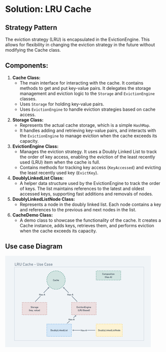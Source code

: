 # Solution: LRU Cache



## Strategy Pattern
The eviction strategy (LRU) is encapsulated in the EvictionEngine. This allows for flexibility in changing the eviction strategy in the future without modifying the Cache class.


## Components:

1. **Cache Class:** 
   - The main interface for interacting with the cache. It contains methods to get and put key-value pairs. It delegates the storage management and eviction logic to the `Storage` and `EvictionEngine` classes.
   - Uses `Storage` for holding key-value pairs.
   - Uses `EvictionEngine` to handle eviction strategies based on cache access.
2. **Storage Class:** 
   - Represents the actual cache storage, which is a simple `HashMap`. 
   - It handles adding and retrieving key-value pairs, and interacts with the `EvictionEngine` to manage eviction when the cache exceeds its capacity. 
3. **EvictionEngine Class:** 
   - Manages the eviction strategy. It uses a Doubly Linked List to track the order of key access, enabling the eviction of the least recently used (LRU) item when the cache is full.
   - Contains methods for tracking key access (`KeyAccessed`) and evicting the least recently used key (`EvictKey`). 
4. **DoublyLinkedList Class:** 
   - A helper data structure used by the EvictionEngine to track the order of keys. The list maintains references to the latest and oldest accessed keys, supporting fast additions and removals of nodes. 
5. **DoublyLinkedListNode Class:** 
   - Represents a node in the doubly linked list. Each node contains a key and references to the previous and next nodes in the list. 
6. **CacheDemo Class:** 
   - A demo class to showcase the functionality of the cache. It creates a Cache instance, adds keys, retrieves them, and performs eviction when the cache exceeds its capacity.

## Use case Diagram
![LRU-Cache.png](./../../../images/lru-cache-use-case.png)